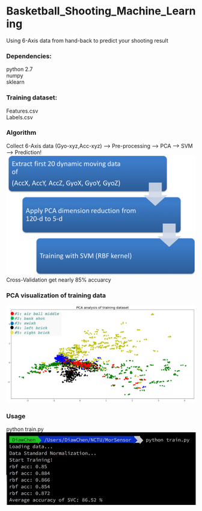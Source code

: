 # Basketball_Shooting_Machine_Learning
Using 6-Axis data from hand-back to predict your shooting result
### Dependencies:
python 2.7<br>
numpy <br>
sklearn 
### Training dataset: 
Features.csv<br>
Labels.csv
### Algorithm
Collect 6-Axis data (Gyo-xyz,Acc-xyz) --> Pre-processing --> PCA --> SVM --> Prediction!
![image](https://github.com/ss87021456/Basketball_Shooting_Machine_Learning/blob/master/Algorithm.png)
Cross-Validation get nearly 85% accuarcy
### PCA visualization of training data
![image](https://github.com/ss87021456/Basketball_Shooting_Machine_Learning/blob/master/PCA.png)
### Usage
python train.py
![image](https://github.com/ss87021456/Basketball_Shooting_Machine_Learning/blob/master/train.png)
